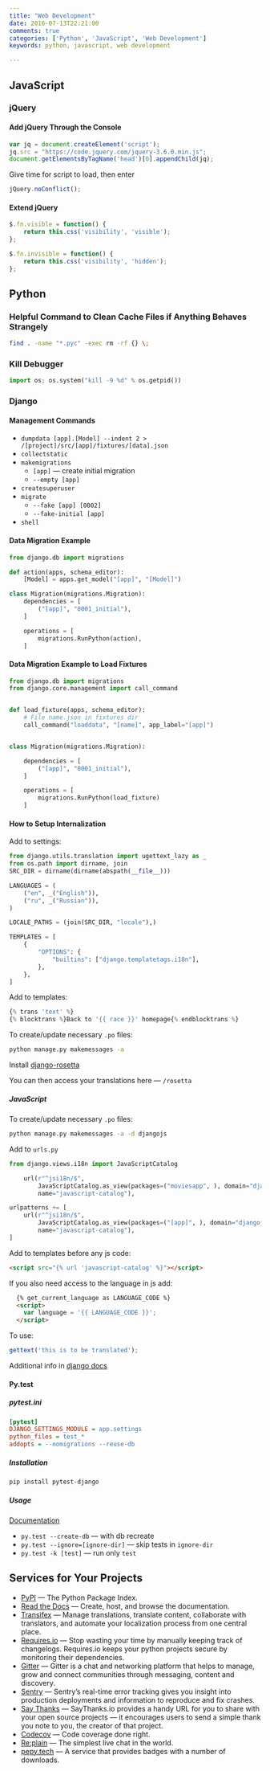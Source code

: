 ```yaml
---
title: "Web Development"
date: 2016-07-13T22:21:00
comments: true
categories: ['Python', 'JavaScript', 'Web Development']
keywords: python, javascript, web development

---
```

## JavaScript

### jQuery

#### Add jQuery Through the Console

```javascript
var jq = document.createElement('script');
jq.src = "https://code.jquery.com/jquery-3.6.0.min.js";
document.getElementsByTagName('head')[0].appendChild(jq);
```

Give time for script to load, then enter

```javascript
jQuery.noConflict();
```

#### Extend jQuery

```javascript
$.fn.visible = function() {
    return this.css('visibility', 'visible');
};

$.fn.invisible = function() {
    return this.css('visibility', 'hidden');
};
```

## Python

### Helpful Command to Clean Cache Files if Anything Behaves Strangely

```bash
find . -name "*.pyc" -exec rm -rf {} \;
```

### Kill Debugger

```python
import os; os.system("kill -9 %d" % os.getpid())
```

### Django

#### Management Commands

* `dumpdata [app].[Model] --indent 2 > /[project]/src/[app]/fixtures/[data].json`
* `collectstatic`
* `makemigrations`
  * `[app]` — create initial migration
  * `--empty [app]`
* `createsuperuser`
* `migrate`
  * `--fake [app] [0002]`
  * `--fake-initial [app]`
* `shell`

#### Data Migration Example

```python
from django.db import migrations

def action(apps, schema_editor):
    [Model] = apps.get_model("[app]", "[Model]")

class Migration(migrations.Migration):
    dependencies = [
        ("[app]", "0001_initial"),
    ]

    operations = [
        migrations.RunPython(action),
    ]
```

#### Data Migration Example to Load Fixtures

```python
from django.db import migrations
from django.core.management import call_command


def load_fixture(apps, schema_editor):
    # File name.json in fixtures dir
    call_command("loaddata", "[name]", app_label="[app]")


class Migration(migrations.Migration):

    dependencies = [
        ("[app]", "0001_initial"),
    ]

    operations = [
        migrations.RunPython(load_fixture)
    ]
```

#### How to Setup Internalization

Add to settings:

```python
from django.utils.translation import ugettext_lazy as _
from os.path import dirname, join
SRC_DIR = dirname(dirname(abspath(__file__)))

LANGUAGES = (
    ("en", _("English")),
    ("ru", _("Russian")),
)

LOCALE_PATHS = (join(SRC_DIR, "locale"),)

TEMPLATES = [
    {
        "OPTIONS": {
            "builtins": ["django.templatetags.i18n"],
        },
    },
]

```

Add to templates:

```python
{% trans 'text' %}
{% blocktrans %}Back to '{{ race }}' homepage{% endblocktrans %}
```

To create/update necessary `.po` files:

```bash
python manage.py makemessages -a
```

Install [django-rosetta](https://pypi.python.org/pypi/django-rosetta)

You can then access your translations here — `/rosetta`

##### JavaScript

To create/update necessary `.po` files:

```bash
python manage.py makemessages -a -d djangojs
```

Add to `urls.py`

```python
from django.views.i18n import JavaScriptCatalog

    url(r"^jsi18n/$",
        JavaScriptCatalog.as_view(packages=("moviesapp", ), domain="djangojs"),
        name="javascript-catalog"),

urlpatterns += [
    url(r"^jsi18n/$",
        JavaScriptCatalog.as_view(packages=("[app]", ), domain="djangojs"),
        name="javascript-catalog"),
]
```

Add to templates before any js code:

```html
<script src="{% url 'javascript-catalog' %}"></script>
```

If you also need access to the language in js add:

```html
  {% get_current_language as LANGUAGE_CODE %}
  <script>
    var language = '{{ LANGUAGE_CODE }}';
  </script>
```

To use:

```js
gettext('this is to be translated');
```

Additional info in [django docs](https://docs.djangoproject.com/en/dev/topics/i18n/translation/)

#### Py.test

##### pytest.ini

```ini
[pytest]
DJANGO_SETTINGS_MODULE = app.settings
python_files = test_*
addopts = --nomigrations --reuse-db
```

##### Installation

```bash
pip install pytest-django
```

##### Usage

[Documentation](http://pytest.org/latest/usage.html#usage)

* `py.test --create-db` — with db recreate
* `py.test --ignore=[ignore-dir]` — skip tests in `ignore-dir`
* `py.test -k [test]` — run only `test`

## Services for Your Projects

* [PyPI](https://pypi.python.org) — The Python Package Index.
* [Read the Docs](https://readthedocs.io) — Create, host, and browse the documentation.
* [Transifex](https://www.transifex.com/) — Manage translations, translate content, collaborate with translators, and automate your localization process from one central place.
* [Requires.io](https://requires.io/) — Stop wasting your time by manually keeping track of changelogs. Requires.io keeps your python projects secure by monitoring their dependencies.
* [Gitter](https://gitter.im/) — Gitter is a chat and networking platform that helps to manage, grow and connect communities through messaging, content and discovery.
* [Sentry](https://sentry.io) — Sentry’s real-time error tracking gives you insight into production deployments and information to reproduce and fix crashes.
* [Say Thanks](https://saythanks.io/) — SayThanks.io provides a handy URL for you to share with your open source projects — it encourages users to send a simple thank you note to you, the creator of that project.
* [Codecov](https://codecov.io) — Code coverage done right.
* [Re:plain](https://replain.cc) — The simplest live chat in the world.
* [pepy.tech](https://pepy.tech/) — A service that provides badges with a number of downloads.
